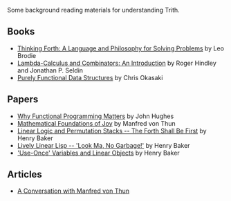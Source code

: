 Some background reading materials for understanding Trith.

Books
-----

* [Thinking Forth: A Language and Philosophy for Solving Problems][Brodie] by Leo Brodie
* [Lambda-Calculus and Combinators: An Introduction][HindleySeldin] by Roger Hindley and Jonathan P. Seldin
* [Purely Functional Data Structures][Okasaki] by Chris Okasaki

[Brodie]:         http://thinking-forth.sourceforge.net/
  "Brodie, L. 'Thinking Forth: A Language and Philosophy for Solving Problems' (1984)"
[HindleySeldin]:  http://www.cambridge.org/catalogue/catalogue.asp?isbn=9780521898850
  "Hindley, J. R., and Seldin, J. P. 'Lambda-Calculus and Combinators: An Introduction' (2008)"
[Okasaki]:        http://www.cs.cmu.edu/~rwh/theses/okasaki.pdf
  "Okasaki, C. 'Purely Functional Data Structures' (1996)"

Papers
------

* [Why Functional Programming Matters][WhyFP] by John Hughes
* [Mathematical Foundations of Joy][JoyMath] by Manfred von Thun
* [Linear Logic and Permutation Stacks -- The Forth Shall Be First][ForthStack] by Henry Baker
* [Lively Linear Lisp -- 'Look Ma, No Garbage!'][LinearLisp] by Henry Baker
* ['Use-Once' Variables and Linear Objects][Use1Var] by Henry Baker

[WhyFP]:          http://www.cs.chalmers.se/~rjmh/Papers/whyfp.html
  "Hughes, J. 'Why Functional Programming Matters' (1989)"
[JoyMath]:        http://www.latrobe.edu.au/philosophy/phimvt/joy/j02maf.html
  "von Thun, M. 'Mathematical Foundations of Joy' (2002)"
[Use1Var]:        http://www.pipeline.com/~hbaker1/Use1Var.html
  "Baker, H.G. 'Use-Once Variables and Linear Objects -- Storage Management, Reflection and Multi-Threading' (Jan 1995)"
[ForthStack]:     http://www.pipeline.com/~hbaker1/ForthStack.html
  "Baker, H.G. 'Linear Logic and Permutation Stacks -- The Forth Shall Be First' (Mar 1994)"
[LQsort]:         http://www.pipeline.com/~hbaker1/LQsort.html
  "Barke, H.G. 'A Linear Logic Quicksort' (Feb 1994)"
[ObjectIdentity]: http://www.pipeline.com/~hbaker1/ObjectIdentity.html
  "Baker, H.G. 'Equal Rights for Functional Objects or, The More Things Change, The More They Are the Same' (Oct 1993)"
[LinearLisp]:     http://www.pipeline.com/~hbaker1/LinearLisp.html
  "Baker, H.G. 'Lively Linear Lisp -- Look Ma, No Garbage!' (Aug 1992)"
[LazyAlloc]:      http://www.pipeline.com/~hbaker1/LazyAlloc.html
  "Baker, H.G. 'CONS Should not CONS its Arguments, or, a Lazy Alloc is a Smart Alloc' (Mar 1992)"

Articles
--------

* [A Conversation with Manfred von Thun](http://www.nsl.com/papers/interview.htm)
